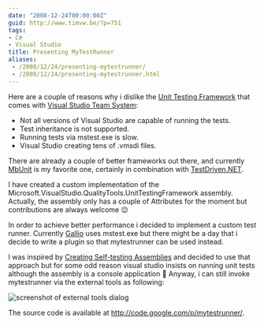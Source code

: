 ```yaml
---
date: "2008-12-24T00:00:00Z"
guid: http://www.timvw.be/?p=751
tags:
- C#
- Visual Studio
title: Presenting MyTestRunner
aliases:
 - /2008/12/24/presenting-mytestrunner/
 - /2008/12/24/presenting-mytestrunner.html
---
```

Here are a couple of reasons why i dislike the [Unit Testing Framework](http://msdn.microsoft.com/en-us/library/ms243147(VS.80).aspx) that comes with [Visual Studio Team System](http://msdn.microsoft.com/en-us/library/fda2bad5(VS.80).aspx):

  * Not all versions of Visual Studio are capable of running the tests.
  * Test inheritance is not supported.
  * Running tests via mstest.exe is slow.
  * Visual Studio creating tens of .vmsdi files.

There are already a couple of better frameworks out there, and currently [MbUnit](http://mbunit.com/) is my favorite one, certainly in combination with [TestDriven.NET](http://www.testdriven.net/).

I have created a custom implementation of the Microsoft.VisualStudio.QualityTools.UnitTestingFramework assembly. Actually, the assembly only has a couple of Attributes for the moment but contributions are always welcome 😉

In order to achieve better performance i decided to implement a custom test runner. Currently [Gallio](http://www.gallio.org/) uses mstest.exe but there might be a day that i decide to write a plugin so that mytestrunner can be used instead.

I was inspired by [Creating Self-testing Assemblies](http://docs.mbunit.com/help/html/MbUnitAndVisualStudio/CreatingSelfTestingAssemblies.htm) and decided to use that approach but for some odd reason visual studio insists on running unit tests although the assembly is a console application 🙁 Anyway, i can still invoke mytestrunner via the external tools as following:

![screenshot of external tools dialog](http://www.timvw.be/wp-content/images/mytestrunner-external-tools.gif)

The source code is available at <http://code.google.com/p/mytestrunner/>.